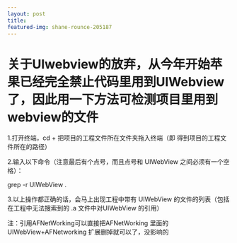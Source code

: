 ```yaml
---
layout: post
title: 
featured-img: shane-rounce-205187
---
```

# 关于UIwebview的放弃，从今年开始苹果已经完全禁止代码里用到UIWebview了，因此用一下方法可检测项目里用到webview的文件


1.打开终端，cd + 把项目的工程文件所在文件夹拖入终端（即 得到项目的工程文件所在的路径）

2.输入以下命令（注意最后有个点号，而且点号和 UIWebView 之间必须有一个空格）：

grep -r UIWebView .

3.以上操作都正确的话，会马上出现工程中带有 UIWebView 的文件的列表（包括在工程中无法搜索到的 .a 文件中对UIWebView 的引用）

注：引用AFNetWorking可以直接把AFNetWorking 里面的 UIWebView+AFNetworking 扩展删掉就可以了，没影响的

###  




